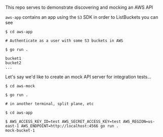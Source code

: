 This repo serves to demonstrate discovering and mocking an AWS API

`aws-app` contains an app using the `S3` SDK in order to ListBuckets you can see

```
$ cd aws-app

# Authenticate as a user with some S3 buckets in AWS

$ go run .

bucket1
bucket2
...
```

Let's say we'd like to create an mock API server for integration tests...

```
$ cd aws-mock

$ go run .

# in another terminal, split plane, etc

$ cd aws-app

$ AWS_ACCESS_KEY_ID=test AWS_SECRET_ACCESS_KEY=test AWS_REGION=us-east-1 AWS_ENDPOINT=http://localhost:4566 go run .
mock-bucket-1
```
